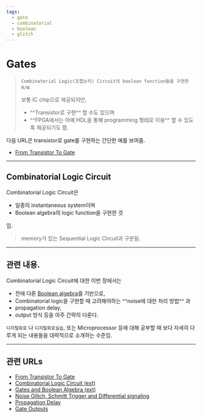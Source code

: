 ```yaml
---
tags:
  - gate
  - combinatorial
  - boolean
  - glitch
---
```


# Gates

> `Combinatorial Logic(조합논리) Circuit의 boolean function들을 구현한 H/W`.  
>  
> 보통 IC chip으로 제공되지만,  
>
> * ^^Transistor로 구현^^ 할 수도 있으며 
> * ^^FPGA에서는 아예 HDL을 통해 programming 형태로 이용^^ 할 수 있도록 제공되기도 함.

다음 URL은 transistor로 gate를 구현하는 간단한 예를 보여줌.

* [From Transistor To Gate](https://dsaint31.tistory.com/696)

---

## Combinatorial Logic Circuit

Combinatorial Logic Circuit은 

* 일종의 instantaneous system이며 
* Boolean algebra의 logic function을 구현한 것

임.

> memory가 있는 Sequential Logic Circuit과 구분됨.

---

## 관련 내용.

Combinatorial Logic Circuit에 대한 이번 장에서는

* 전에 다룬 [Boolean algebra](../ch01/ch01_13_boolean_algebra.md)를 기반으로, 
* Combinatorial logic을 구현할 때 고려해야하는 ^^noise에 대한 처리 방법^^ 과 
* propagation delay, 
* output 방식 등을 아주 간략히 다룬다. 
  
  
`디지털회로` 나 `디지털회로실습`, 또는 Microprocessor 등에 대해 공부할 때 보다 자세히 다루게 되는 내용들을 대략적으로 소개하는 수준임.

---

## 관련 URLs

* [From Transistor To Gate](https://dsaint31.tistory.com/696)
* [Combinatorial Logic Circuit (ext)](https://dsaint31.tistory.com/entry/CI-Combinational-Circuit-or-Combinatonal-Logic-Circuit)
* [Gates and Boolean Algebra (ext)](https://dsaint31.tistory.com/entry/CI-Logic-Gates)
* [Noise Glitch, Schmitt Trigger and Differential signaling](ce02_04_1_glitch.md)
* [Propagation Delay](ce02_04_3_propagation_delay.md)
* [Gate Outputs](ce02_04_4_0_gate_outputs.md)

